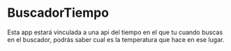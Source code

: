 # BuscadorTiempo

Esta app estará vinculada a una api del tiempo en el que tu cuando buscas en el buscador, podrás saber cual es la temperatura que hace en ese lugar.
